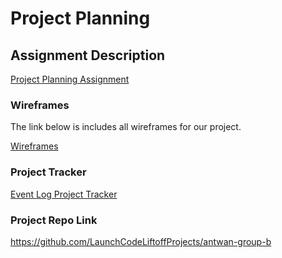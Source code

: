 # Project Planning

## Assignment Description
[Project Planning Assignment](https://education.launchcode.org/liftoff/modules/assignments/project-planning)

### Wireframes

The link below is includes all wireframes for our project.

[Wireframes](https://github.com/crebuck2308/liftoff-assignments/blob/239ac80a406389e0c6cc1f1340a9e0e14415b9c0/P3-Project_Planning/Family_Organizer_Wireframe_1.pdf)

### Project Tracker

[Event Log Project Tracker](https://trello.com/b/WkmgTjS2/liftoff-project)

### Project Repo Link

https://github.com/LaunchCodeLiftoffProjects/antwan-group-b
